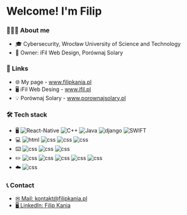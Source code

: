 # Welcome! I'm Filip

### 👨🏻‍💻 About me
- 🎓 Cybersecurity, Wrocław University of Science and Technology
- 💼 Owner: iFil Web Design, Porównaj Solary

### 🔗 Links
- 🌐 My page - www.filipkania.pl
- 🖥 iFil Web Desing - www.ifil.pl
- 💡 Porównaj Solary - www.porownajsolary.pl

### 🛠 Tech stack
- 🖥 <img src="https://img.shields.io/badge/Python-FFD43B?style=for-the-badge&logo=python&logoColor=darkgreen" alt="React-Native" data-canonical-src="https://img.shields.io/badge/react_native-%2320232a.svg?style=for-the-badge&amp;logo=react&amp;logoColor=%2361DAFB" style="max-width: 100%;"> <img src="https://img.shields.io/badge/C%2B%2B-00599C?style=for-the-badge&logo=c%2B%2B&logoColor=white" alt="C++" data-canonical-src="https://img.shields.io/badge/react_native-%2320232a.svg?style=for-the-badge&amp;logo=react&amp;logoColor=%2361DAFB" style="max-width: 100%;"> <img src="https://img.shields.io/badge/Java-ED8B00?style=for-the-badge&logo=java&logoColor=white" alt="Java" data-canonical-src="https://img.shields.io/badge/react_native-%2320232a.svg?style=for-the-badge&amp;logo=react&amp;logoColor=%2361DAFB" style="max-width: 100%;"> <img src="https://img.shields.io/badge/Django-092E20?style=for-the-badge&logo=django&logoColor=green" alt="django" data-canonical-src="https://img.shields.io/badge/react_native-%2320232a.svg?style=for-the-badge&amp;logo=react&amp;logoColor=%2361DAFB" style="max-width: 100%;"> <img src="https://img.shields.io/badge/Swift-FA7343?style=for-the-badge&logo=swift&logoColor=white" alt="SWIFT" data-canonical-src="https://img.shields.io/badge/react_native-%2320232a.svg?style=for-the-badge&amp;logo=react&amp;logoColor=%2361DAFB" style="max-width: 100%;">
- 💻 <img src="https://img.shields.io/badge/HTML5-E34F26?style=for-the-badge&logo=html5&logoColor=white" alt="html" data-canonical-src="https://img.shields.io/badge/react_native-%2320232a.svg?style=for-the-badge&amp;logo=react&amp;logoColor=%2361DAFB" style="max-width: 100%;"> <img src="https://img.shields.io/badge/CSS3-1572B6?style=for-the-badge&logo=css3&logoColor=white" alt="css" data-canonical-src="https://img.shields.io/badge/react_native-%2320232a.svg?style=for-the-badge&amp;logo=react&amp;logoColor=%2361DAFB" style="max-width: 100%;"> <img src="https://img.shields.io/badge/JavaScript-323330?style=for-the-badge&logo=javascript&logoColor=F7DF1E" alt="css" data-canonical-src="https://img.shields.io/badge/react_native-%2320232a.svg?style=for-the-badge&amp;logo=react&amp;logoColor=%2361DAFB" style="max-width: 100%;"> <img src="https://img.shields.io/badge/Node.js-339933?style=for-the-badge&logo=nodedotjs&logoColor=white" alt="css" data-canonical-src="https://img.shields.io/badge/react_native-%2320232a.svg?style=for-the-badge&amp;logo=react&amp;logoColor=%2361DAFB" style="max-width: 100%;"> 
- ⌨️ <img src="https://img.shields.io/badge/Visual_Studio_Code-0078D4?style=for-the-badge&logo=visual%20studio%20code&logoColor=white" alt="css" data-canonical-src="https://img.shields.io/badge/react_native-%2320232a.svg?style=for-the-badge&amp;logo=react&amp;logoColor=%2361DAFB" style="max-width: 100%;"> <img src="https://img.shields.io/badge/Visual_Studio-5C2D91?style=for-the-badge&logo=visual%20studio&logoColor=white" alt="css" data-canonical-src="https://img.shields.io/badge/react_native-%2320232a.svg?style=for-the-badge&amp;logo=react&amp;logoColor=%2361DAFB" style="max-width: 100%;">  <img src="https://img.shields.io/badge/Xcode-007ACC?style=for-the-badge&logo=Xcode&logoColor=white" alt="css" data-canonical-src="https://img.shields.io/badge/react_native-%2320232a.svg?style=for-the-badge&amp;logo=react&amp;logoColor=%2361DAFB" style="max-width: 100%;"> 
- ✏️ <img src="https://img.shields.io/badge/Adobe%20Photoshop-31A8FF?style=for-the-badge&logo=Adobe%20Photoshop&logoColor=black" alt="css" data-canonical-src="https://img.shields.io/badge/react_native-%2320232a.svg?style=for-the-badge&amp;logo=react&amp;logoColor=%2361DAFB" style="max-width: 100%;"> <img src="https://img.shields.io/badge/Adobe%20XD-470137?style=for-the-badge&logo=Adobe%20XD&logoColor=#FF61F6" alt="css" data-canonical-src="https://img.shields.io/badge/react_native-%2320232a.svg?style=for-the-badge&amp;logo=react&amp;logoColor=%2361DAFB" style="max-width: 100%;"> <img src="https://img.shields.io/badge/Adobe%20Premiere%20Pro-9999FF?style=for-the-badge&logo=Adobe%20Premiere%20Pro&logoColor=white" alt="css" data-canonical-src="https://img.shields.io/badge/react_native-%2320232a.svg?style=for-the-badge&amp;logo=react&amp;logoColor=%2361DAFB" style="max-width: 100%;"> <img src="https://img.shields.io/badge/Adobe%20after%20affects-CF96FD?style=for-the-badge&logo=Adobe%20after%20effects&logoColor=393665" alt="css" data-canonical-src="https://img.shields.io/badge/react_native-%2320232a.svg?style=for-the-badge&amp;logo=react&amp;logoColor=%2361DAFB" style="max-width: 100%;"> <img src="https://img.shields.io/badge/Adobe%20Illustrator-FF9A00?style=for-the-badge&logo=adobe%20illustrator&logoColor=white" alt="css" data-canonical-src="https://img.shields.io/badge/react_native-%2320232a.svg?style=for-the-badge&amp;logo=react&amp;logoColor=%2361DAFB" style="max-width: 100%;">
- ☁️ <img src="https://img.shields.io/badge/Amazon_AWS-FF9900?style=for-the-badge&logo=amazonaws&logoColor=white" alt="css" data-canonical-src="https://img.shields.io/badge/react_native-%2320232a.svg?style=for-the-badge&amp;logo=react&amp;logoColor=%2361DAFB" style="max-width: 100%;"> 

### 📞 Contact
- <a href="mailto:kontakt@filipkania.pl" rel="nofollow"> ✉ Mail: kontakt@filipkania.pl </a> 
- <a href="https://www.linkedin.com/in/filip-kania-00/" rel="nofollow"> 🖥️ LinkedIn: Filip Kania </a>  


